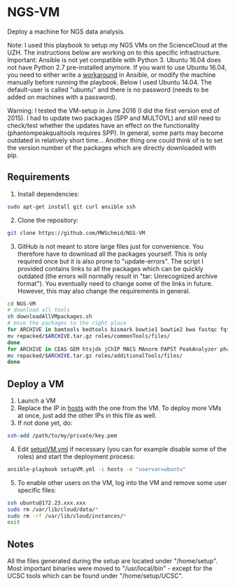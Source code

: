 # NGS-VM
Deploy a machine for NGS data analysis.

Note: I used this playbook to setup my NGS VMs on the ScienceCloud at the UZH. The instructions below are working on to this specific infrastructure. Important: Ansible is not yet compatible with Python 3. Ubuntu 16.04 does not have Python 2.7 pre-installed anymore. If you want to use Ubuntu 16.04, you need to either write a [workaround](https://groups.google.com/forum/#!topic/ansible-project/DUKzTho3OCI) in Ansible, or modify the machine manually before running the playbook. Below I used Ubuntu 14.04. The default-user is called "ubuntu" and there is no password (needs to be added on machines with a password).

Warning: I tested the VM-setup in June 2016 (I did the first version end of 2015). I had to update two packages (SPP and MULTOVL) and still need to check/test whether the updates have an effect on the functionality (phantompeakqualtools requires SPP). In general, some parts may become outdated in relatively short time... Another thing one could think of is to set the version number of the packages which are directly downloaded with pip.

## Requirements

1. Install dependencies:
```sh
sudo apt-get install git curl ansible ssh
```
2. Clone the repository:
```sh
git clone https://github.com/MWSchmid/NGS-VM
```
3. GitHub is not meant to store large files just for convenience. You therefore have to download all the packages yourself. This is only required once but it is also prone to "update-errors". The script I provided contains links to all the packages which can be quickly outdated (the errors will normally result in "tar: Unrecognized archive format"). You eventually need to change some of the links in future. However, this may also change the requirements in general.
```sh
cd NGS-VM
# download all tools
sh downloadAllVMpackages.sh
# move the packages to the right place
for ARCHIVE in bamtools bedtools bismark bowtie1 bowtie2 bwa fastqc fqtrim HTSeq multovl Rcount RSEM samtools soapAligner soapBuilder star subread trimGalore UCSC; do
mv repacked/$ARCHIVE.tar.gz roles/commonTools/files/
done
for ARCHIVE in CEAS GEM htsjdk jChIP MACS MAnorm PAPST PeakAnalyzer phantompeakqualtools picard SICER SPP trimmomatic; do
mv repacked/$ARCHIVE.tar.gz roles/additionalTools/files/
done
```

## Deploy a VM

1. Launch a VM
2. Replace the IP in [hosts](hosts) with the one from the VM. To deploy more VMs at once, just add the other IPs in this file as well.
3. If not done yet, do:
```sh
ssh-add /path/to/my/private/key.pem
```
4. Edit [setupVM.yml](setupVM.yml) if necessary (you can for example disable some of the roles) and start the deployment process:
```sh
ansible-playbook setupVM.yml -i hosts -e "uservar=ubuntu"
```
5. To enable other users on the VM, log into the VM and remove some user specific files:
```sh
ssh ubuntu@172.23.xxx.xxx
sudo rm /var/lib/cloud/data/*
sudo rm -rf /var/lib/cloud/instances/*
exit
```

## Notes

All the files generated during the setup are located under "/home/setup". Most important binaries were moved to "/usr/local/bin" - except for the UCSC tools which can be found under "/home/setup/UCSC".





